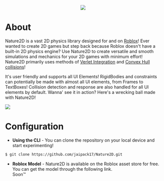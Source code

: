 <div align="center">
    <img src="https://github.com/jaipack17/Nature2D/blob/master/Nature2D_LOGO.png?raw=true" />
</div>

# About

Nature2D is a vast 2D physics library designed for and on [Roblox](https://www.roblox.com/)! Ever wanted to create 2D games but step back because Roblox doesn't have a built-in 2D physics engine? Use Nature2D to create versatile and smooth simulations and mechanics for your 2D games with minimum effort! Nature2D primarily uses methods of [Verlet Integration](https://en.wikipedia.org/wiki/Verlet_integration) and [Convex Hull collisions](https://en.wikipedia.org/wiki/Hyperplane_separation_theorem)! 

It's user friendly and supports all UI Elements! RigidBodies and constraints can potentially be made with almost all UI elements, from Frames to TextBoxes! Collision detection and response are also handled for all UI elements by default. Wanna' see it in action? Here's a wrecking ball made with Nature2D!

<img src="https://github.com/jaipack17/Nature2D/blob/master/wrecking%20ball%20example.gif?raw=true" />

# Configuration

* **Using the CLI** - You can clone the repository on your local device and start experimenting!
```bash
$ git clone https://github.com/jaipack17/Nature2D.git
```
* **Roblox Model** - Nature2D is available on the Roblox asset store for free. You can get the model through the following link.<br/>
Soon:tm:
